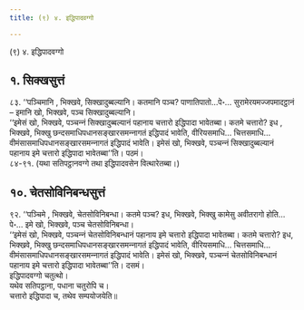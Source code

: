 ```yaml
---
title: (९) ४. इद्धिपादवग्गो

---
```

(९) ४. इद्धिपादवग्गो  


## १. सिक्खसुत्तं

८३. ‘‘पञ्‍चिमानि , भिक्खवे, सिक्खादुब्बल्यानि। कतमानि पञ्‍च? पाणातिपातो…पे॰… सुरामेरयमज्‍जपमादट्ठानं – इमानि खो, भिक्खवे, पञ्‍च सिक्खादुब्बल्यानि।  
‘‘इमेसं खो, भिक्खवे, पञ्‍चन्‍नं सिक्खादुब्बल्यानं पहानाय चत्तारो इद्धिपादा भावेतब्बा। कतमे चत्तारो? इध , भिक्खवे, भिक्खु छन्दसमाधिपधानसङ्खारसमन्‍नागतं इद्धिपादं भावेति, वीरियसमाधि… चित्तसमाधि… वीमंसासमाधिपधानसङ्खारसमन्‍नागतं इद्धिपादं भावेति। इमेसं खो, भिक्खवे, पञ्‍चन्‍नं सिक्खादुब्बल्यानं पहानाय इमे चत्तारो इद्धिपादा भावेतब्बा’’ति। पठमं।  
८४-९१. (यथा सतिपट्ठानवग्गे तथा इद्धिपादवसेन वित्थारेतब्बा।)  


## १०. चेतसोविनिबन्धसुत्तं

९२. ‘‘पञ्‍चिमे , भिक्खवे, चेतसोविनिबन्धा। कतमे पञ्‍च? इध, भिक्खवे, भिक्खु कामेसु अवीतरागो होति…पे॰… इमे खो, भिक्खवे, पञ्‍च चेतसोविनिबन्धा।  
‘‘इमेसं खो, भिक्खवे, पञ्‍चन्‍नं चेतसोविनिबन्धानं पहानाय इमे चत्तारो इद्धिपादा भावेतब्बा। कतमे चत्तारो? इध, भिक्खवे, भिक्खु छन्दसमाधिपधानसङ्खारसमन्‍नागतं इद्धिपादं भावेति, वीरियसमाधि… चित्तसमाधि… वीमंसासमाधिपधानसङ्खारसमन्‍नागतं इद्धिपादं भावेति। इमेसं खो, भिक्खवे, पञ्‍चन्‍नं चेतसोविनिबन्धानं पहानाय इमे चत्तारो इद्धिपादा भावेतब्बा’’ति। दसमं।  
इद्धिपादवग्गो चतुत्थो।  
यथेव सतिपट्ठाना, पधाना चतुरोपि च।  
चत्तारो इद्धिपादा च, तथेव सम्पयोजयेति॥  